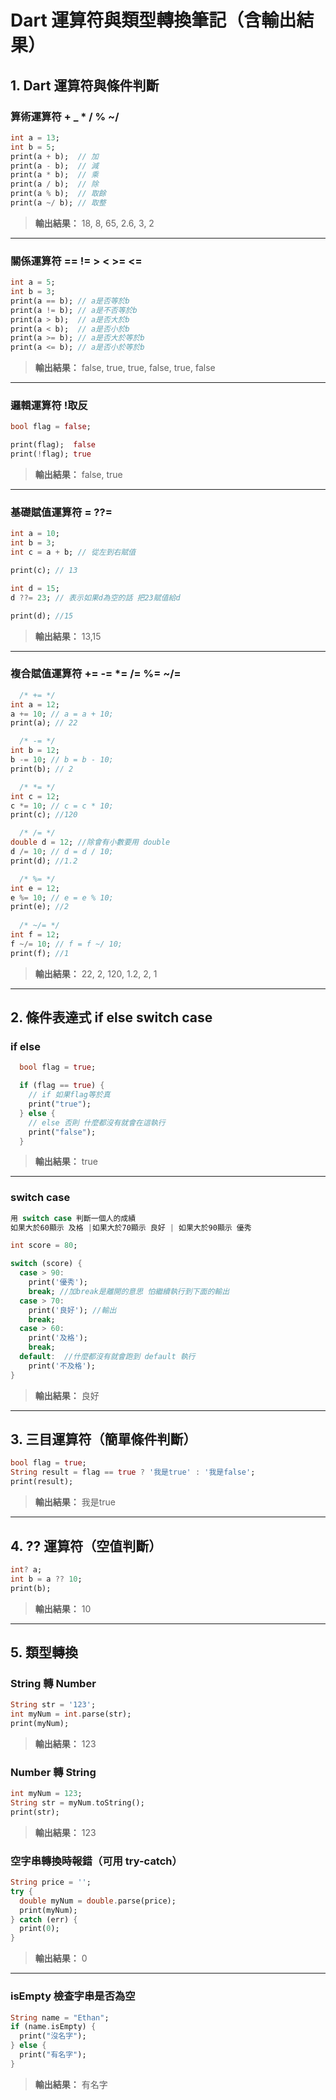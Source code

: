 
# Dart 運算符與類型轉換筆記（含輸出結果）

## 1. Dart 運算符與條件判斷

### 算術運算符 + _ * /  %  ~/

```dart
int a = 13;
int b = 5;
print(a + b);  // 加
print(a - b);  // 減
print(a * b);  // 乘
print(a / b);  // 除
print(a % b);  // 取餘
print(a ~/ b); // 取整
```
> **輸出結果：**
> 18, 8, 65, 2.6, 3, 2

---

### 關係運算符  ==  !=  >  <  >=  <=

```dart
int a = 5;
int b = 3;
print(a == b); // a是否等於b
print(a != b); // a是不否等於b
print(a > b);  // a是否大於b
print(a < b);  // a是否小於b
print(a >= b); // a是否大於等於b
print(a <= b); // a是否小於等於b
```
> **輸出結果：**
> false, true, true, false, true, false

---

### 邏輯運算符 !取反

```dart
bool flag = false;

print(flag);  false
print(!flag); true
```
> **輸出結果：**
> false, true

---

### 基礎賦值運算符  =  ??=

```dart
int a = 10;
int b = 3;
int c = a + b; // 從左到右賦值

print(c); // 13

int d = 15;
d ??= 23; // 表示如果d為空的話 把23賦值給d

print(d); //15

```
> **輸出結果：**
> 13,15

---

### 複合賦值運算符  +=   -=  *=  /=  %=  ~/=

```dart
  /* += */
int a = 12;
a += 10; // a = a + 10;
print(a); // 22

  /* -= */
int b = 12;
b -= 10; // b = b - 10;
print(b); // 2

  /* *= */
int c = 12;
c *= 10; // c = c * 10;
print(c); //120

  /* /= */
double d = 12; //除會有小數要用 double
d /= 10; // d = d / 10;
print(d); //1.2

  /* %= */
int e = 12;
e %= 10; // e = e % 10;
print(e); //2
  
  /* ~/= */
int f = 12;
f ~/= 10; // f = f ~/ 10;
print(f); //1
```
> **輸出結果：**
> 22, 2, 120, 1.2, 2, 1

---
## 2. 條件表達式 if else switch case
### if else
```dart
  bool flag = true;

  if (flag == true) {
    // if 如果flag等於真
    print("true");
  } else {
    // else 否則 什麼都沒有就會在這執行
    print("false");
  }
```
> **輸出結果：**
> true

---
### switch case
```dart
用 switch case 判斷一個人的成績
如果大於60顯示 及格 |如果大於70顯示 良好 | 如果大於90顯示 優秀

int score = 80;

switch (score) {
  case > 90:
    print('優秀');
    break; //加break是離開的意思 怕繼續執行到下面的輸出
  case > 70:
    print('良好'); //輸出
    break;
  case > 60:
    print('及格');
    break;
  default:  //什麼都沒有就會跑到 default 執行
    print('不及格');
}
```
> **輸出結果：**
> 良好

---
## 3. 三目運算符（簡單條件判斷）

```dart
bool flag = true;
String result = flag == true ? '我是true' : '我是false';
print(result);
```
> **輸出結果：**
> 我是true

---

## 4. ?? 運算符（空值判斷）

```dart
int? a;
int b = a ?? 10;
print(b);
```
> **輸出結果：**
> 10

---

## 5. 類型轉換

### String 轉 Number

```dart
String str = '123';
int myNum = int.parse(str);
print(myNum);
```
> **輸出結果：**
> 123

### Number 轉 String

```dart
int myNum = 123;
String str = myNum.toString();
print(str);
```
> **輸出結果：**
> 123

### 空字串轉換時報錯（可用 try-catch）

```dart
String price = '';
try {
  double myNum = double.parse(price);
  print(myNum);
} catch (err) {
  print(0);
}
```
> **輸出結果：**
> 0

---

### isEmpty 檢查字串是否為空

```dart
String name = "Ethan";
if (name.isEmpty) {
  print("沒名字");
} else {
  print("有名字");
}
```
> **輸出結果：**
> 有名字

